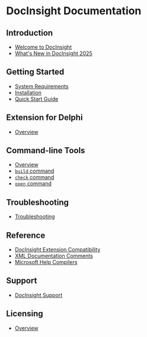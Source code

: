 # DocInsight Documentation

## Introduction

- [Welcome to DocInsight](./introduction/README.md)
- [What's New in DocInsight 2025](../releases/v6.0/README.md)

## Getting Started

- [System Requirements](./getting-started/system-requirements.md)
- [Installation](./getting-started/installation.md)
- [Quick Start Guide](./getting-started/quick-start-guide.md)

## Extension for Delphi

- [Overview](./delphi/README.md)
<!--
- [Documentation Inspector](./delphi/documentation-inspector.md)
- [Documentation Explorer](./delphi/documentation-explorer.md)
- [Documentation Wizard](./delphi/documentation-wizard.md)
- [Options](./delphi/options.md) -->

## Command-line Tools

- [Overview](./cli/README.md)
- [`build` command](./cli/build.md)
- [`check` command](./cli/check.md)
- [`open` command](./cli/open.md)
<!-- - [`license` command](./cli/license.md) -->

## Troubleshooting

- [Troubleshooting](./troubleshooting/README.md)

## Reference

<!-- - [DocInsight Manifest](./reference/manifest.md) -->

- [DocInsight Extension Compatibility](./reference/extension-compatibility.md)
- [XML Documentation Comments](./reference/xmldoc/README.md)
- [Microsoft Help Compilers](./reference/microsoft-help-compilers.md)

## Support

- [DocInsight Support](https://github.com/devjetsoftware/docinsight-support)

## Licensing

- [Overview](./licensing/README.md)
